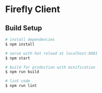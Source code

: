 # Firefly Client

## Build Setup

``` bash
# install dependencies
$ npm install

# serve with hot reload at localhost:8081
$ npm start

# build for production with minification
$ npm run build

# lint code
$ npm run lint
```
